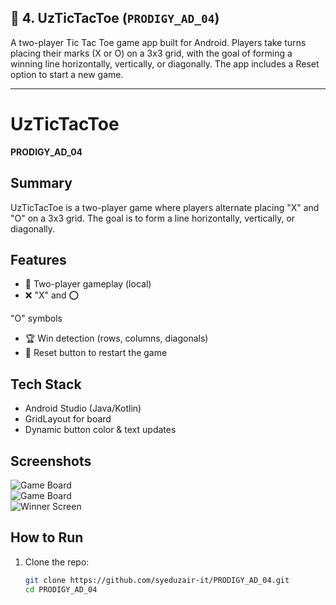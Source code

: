## 📌 4. UzTicTacToe (`PRODIGY_AD_04`)
A two-player Tic Tac Toe game app built for Android. Players take turns placing their marks (X or O) on a 3x3 grid, with the goal of forming a winning line horizontally, vertically, or diagonally. The app includes a Reset option to start a new game.


---




# UzTicTacToe
**PRODIGY_AD_04**

## Summary
UzTicTacToe is a two-player game where players alternate placing "X" and "O" on a 3x3 grid. The goal is to form a line horizontally, vertically, or diagonally.

## Features
- 👥 Two-player gameplay (local)  
- ❌ "X" and ⭕

 "O" symbols  
- 🏆 Win detection (rows, columns, diagonals)  
- 🔄 Reset button to restart the game  

## Tech Stack
- Android Studio (Java/Kotlin)  
- GridLayout for board  
- Dynamic button color & text updates  

## Screenshots
![Game Board](screenshots/Tscreen4_1.jpg)  
![Game Board](screenshots/Tscreen4_2.jpg)  
![Winner Screen](screenshots/Tscreen4_3.jpg)  

## How to Run
1. Clone the repo:
   ```bash
   git clone https://github.com/syeduzair-it/PRODIGY_AD_04.git
   cd PRODIGY_AD_04
